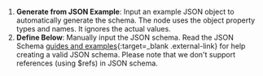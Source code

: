 
1. **Generate from JSON Example**: Input an example JSON object to automatically generate the schema. The node uses the object property types and names. It ignores the actual values.
2. **Define Below**: Manually input the JSON schema. Read the JSON Schema [guides and examples](https://json-schema.org/learn/miscellaneous-examples){:target=_blank .external-link} for help creating a valid JSON schema. Please note that we don't support references (using $refs) in JSON schema. 
